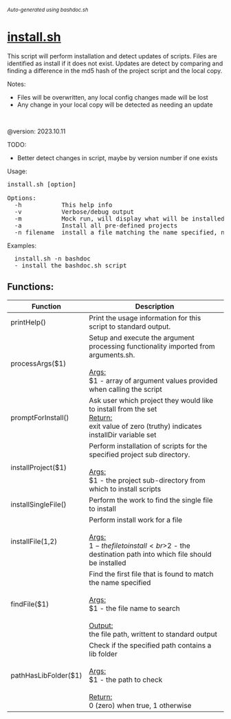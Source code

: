 <small><i>Auto-generated using bashdoc.sh</i></small>
# [install.sh](../install.sh)

This script will perform installation and detect updates of scripts. Files are
identified as install if it does not exist. Updates are detect by comparing
and finding a difference in the md5 hash of the project script and the local
copy.

Notes:<br>
- Files will be overwritten, any local config changes made will be lost
- Any change in your local copy will be detected as needing an update
<br>

@version: 2023.10.11

TODO:<br>
- Better detect changes in script, maybe by version number if one exists

Usage:<br>
<pre>
install.sh [option]

Options:
  -h           This help info
  -v           Verbose/debug output
  -m           Mock run, will display what will be installed and updated
  -a           Install all pre-defined projects
  -n filename  install a file matching the name specified, name must be exact, '.sh' extension is assumed
</pre>

Examples:
<pre>
  install.sh -n bashdoc
  - install the bashdoc.sh script
</pre>


## Functions:
| Function | Description |
|----------|-------------|
| printHelp() | Print the usage information for this script to standard output.  |
| processArgs($1) | Setup and execute the argument processing functionality imported from arguments.sh.  <br><br><u>Args:</u><br>$1 - array of argument values provided when calling the script <br> |
| promptForInstall() | Ask user which project they would like to install from the set  <br><u>Return:</u><br>exit value of zero (truthy) indicates installDir variable set<br> |
| installProject($1) | Perform installation of scripts for the specified project sub directory.  <br><br><u>Args:</u><br>$1 - the project sub-directory from which to install scripts <br> |
| installSingleFile() | Perform the work to find the single file to install  |
| installFile($1,$2) | Perform install work for a file  <br><br><u>Args:</u><br>$1 - the file to install <br>$2 - the destination path into which file should be installed <br> |
| findFile($1) | Find the first file that is found to match the name specified  <br><br><u>Args:</u><br>$1 - the file name to search <br><br><u>Output:</u><br>the file path, writtent to standard output<br> |
| pathHasLibFolder($1) | Check if the specified path contains a lib folder  <br><br><u>Args:</u><br>$1 - the path to check <br><br><u>Return:</u><br>0 (zero) when true, 1 otherwise<br> |
